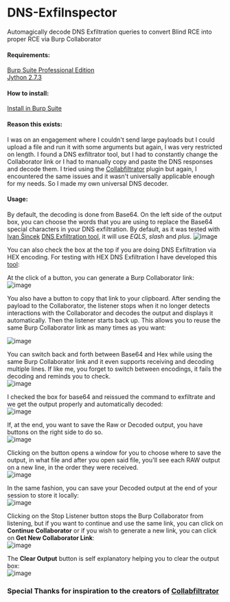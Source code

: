 # DNS-Exfilnspector
Automagically decode DNS Exfiltration queries to convert Blind RCE into proper RCE via Burp Collaborator

#### Requirements:
[Burp Suite Professional Edition](https://portswigger.net/burp/documentation/desktop/getting-started/download-and-install)  
[Jython 2.7.3](https://www.jython.org/download.html)

#### How to install:  
[Install in Burp Suite](https://github.com/0xC01DF00D/Collabfiltrator/wiki/Installation-in-Burp-Suite-Professional)

#### Reason this exists:
I was on an engagement where I couldn't send large payloads but I could upload a file and run it with some arguments but again, I was very restricted on length. I found a DNS exfiltrator tool, but I had to constantly change the Collaborator link or I had to manually copy and paste the DNS responses and decode them. I tried using the [Collabfiltrator](https://github.com/0xC01DF00D/Collabfiltrator) plugin but again, I encountered the same issues and it wasn't universally applicable enough for my needs. So I made my own universal DNS decoder.

#### Usage:
By default, the decoding is done from Base64. On the left side of the output box, you can choose the words that you are using to replace the Base64 special characters in your DNS exfiltration. By default, as it was tested with [Ivan Šincek](https://github.com/ivan-sincek/) [DNS Exfiltration tool](https://github.com/ivan-sincek/dns-exfiltrator), it will use _EQLS_, _slash_ and _plus_.
![image](https://i.imgur.com/BdKoGwt.png)

You can also check the box at the top if you are doing DNS Exfiltration via HEX encoding. For testing with HEX DNS Exfiltration I have developed this [tool](https://github.com/LazyTitan33/DNS-Exfilnspector):

At the click of a button, you can generate a Burp Collaborator link:  
![image](https://i.imgur.com/Ssbm6GV.png)

You also have a button to copy that link to your clipboard. After sending the payload to the Collaborator, the listener stops when it no longer detects interactions with the Collaborator and decodes the output and displays it automatically. Then the listener starts back up. This allows you to reuse the same Burp Collaborator link as many times as you want:

![image](https://i.imgur.com/XeQHCLz.png)

You can switch back and forth between Base64 and Hex while using the same Burp Collaborator link and it even supports receiving and decoding multiple lines. If like me, you forget to switch between encodings, it fails the decoding and reminds you to check.  
![image](https://i.imgur.com/MdXKfYL.png)

I checked the box for base64 and reissued the command to exfiltrate and we get the output properly and automatically decoded:  
![image](https://i.imgur.com/DudmLPF.png)

If, at the end, you want to save the Raw or Decoded output, you have buttons on the right side to do so.  
![image](https://i.imgur.com/QADJeTa.png)

Clicking on the button opens a window for you to choose where to save the output, in what file and after you open said file, you'll see each RAW output on a new line, in the order they were received.  
![image](https://i.imgur.com/OwbyDn7.png)

In the same fashion, you can save your Decoded output at the end of your session to store it locally:  
![image](https://i.imgur.com/wRlFZiC.png)

Clicking on the Stop Listener button stops the Burp Collaborator from listening, but if you want to continue and use the same link, you can click on **Continue Collaborator** or if you wish to generate a new link, you can click on **Get New Collaborator Link**:  
![image](https://i.imgur.com/n3paVer.png)

The **Clear Output** button is self explanatory helping you to clear the output box:  
![image](https://i.imgur.com/UvvSShP.png)

### Special Thanks for inspiration to the creators of [Collabfiltrator](https://github.com/0xC01DF00D/Collabfiltrator)
